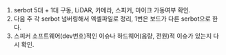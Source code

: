 1. serbot 5대 + 1대 구동, LiDAR, 카메라, 스피커, 마이크 가동여부 확인.
2. 다음 주 각 serbot 넘버링해서 엑셀파일로 정리, 1번은 보드가 다른 serbot으로 한다.
3. 스피커 소프트웨어(dev번호)적인 이슈나 하드웨어(음량, 전원)적 이슈가 있는지 다시 확인. 